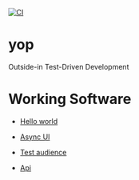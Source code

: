 [![CI](https://github.com/ericminio/yop/actions/workflows/ci.yml/badge.svg)](https://github.com/ericminio/yop/actions/workflows/ci.yml)

# yop

Outside-in Test-Driven Development

# Working Software

-   [Hello world](https://ericminio.github.io/yop/brag/1.hello-world/)

-   [Async UI](https://ericminio.github.io/yop/brag/2.async/)

-   [Test audience](https://ericminio.github.io/yop/brag/3.test-audience/)

-   [Api](https://ericminio.github.io/yop/brag/4.api/)
